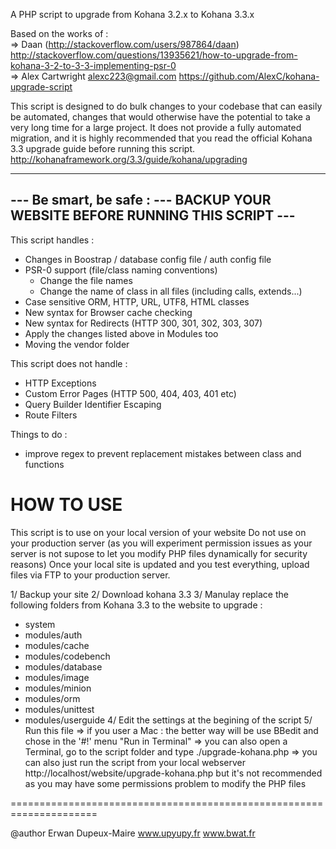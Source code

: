 A PHP script to upgrade from Kohana 3.2.x to Kohana 3.3.x

Based on the works of :  
=> Daan (http://stackoverflow.com/users/987864/daan)
http://stackoverflow.com/questions/13935621/how-to-upgrade-from-kohana-3-2-to-3-3-implementing-psr-0  
=> Alex Cartwright <alexc223@gmail.com>
https://github.com/AlexC/kohana-upgrade-script

This script is designed to do bulk changes to your codebase that can
easily be automated, changes that would otherwise have the potential
to take a very long time for a large project. It does not provide a
fully automated migration, and it is highly recommended that you read
the official Kohana 3.3 upgrade guide before running this script.
http://kohanaframework.org/3.3/guide/kohana/upgrading

------------------------------------------------------
--- Be smart, be safe :
--- BACKUP YOUR WEBSITE BEFORE RUNNING THIS SCRIPT ---
------------------------------------------------------

This script handles :
- Changes in Boostrap / database config file / auth config file
- PSR-0 support (file/class naming conventions)
	- Change the file names 
	- Change the name of class in all files  (including calls, extends...)
- Case sensitive ORM, HTTP, URL, UTF8, HTML classes
- New syntax for Browser cache checking
- New syntax for Redirects (HTTP 300, 301, 302, 303, 307)
- Apply the changes listed above in Modules too
- Moving the vendor folder

This script does not handle :
- HTTP Exceptions
- Custom Error Pages (HTTP 500, 404, 403, 401 etc)
- Query Builder Identifier Escaping
- Route Filters

Things to do :
- improve regex to prevent replacement mistakes between class and functions

HOW TO USE
=====================================================================

This script is to use on your local version of your website
Do not use on your production server (as you will experiment permission issues as your server is not supose to let you modify PHP files dynamically for security reasons)
Once your local site is updated and you test everything, upload files via FTP to your production server. 

1/ Backup your site
2/ Download kohana 3.3
3/ Manulay replace the following folders from Kohana 3.3 to the website to upgrade :
- system
- modules/auth
- modules/cache
- modules/codebench
- modules/database
- modules/image
- modules/minion
- modules/orm
- modules/unittest
- modules/userguide
4/ Edit the settings at the begining of the script 
5/ Run this file
	=> if you user a Mac : the better way will be use BBedit and chose in the '#!' menu "Run in Terminal"
  => you can also open a Terminal, go to the script folder and type ./upgrade-kohana.php 
	=> you can also just run the script from your local webserver http://localhost/website/upgrade-kohana.php but it's not recommended as you may have some permissions problem to modify the PHP files

=====================================================================



@author Erwan Dupeux-Maire
www.upyupy.fr
www.bwat.fr
